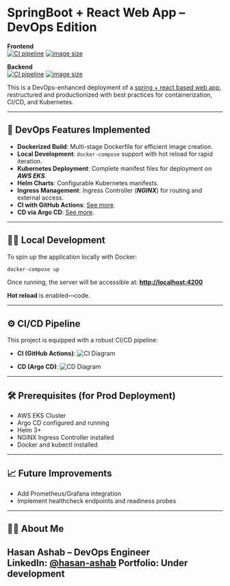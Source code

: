 # SpringBoot + React Web App – DevOps Edition

**Frontend**  
[![CI pipeline](https://github.com/HasanAshab/spring-react-devops/actions/workflows/frontend-ci.yaml/badge.svg)](https://github.com/HasanAshab/spring-react-devops/actions/workflows/frontend-ci.yaml)
[![image size](https://ghcr-badge.egpl.dev/hasanashab/spring-react-devops-frontend/size)](https://github.com/HasanAshab/go-web-app-devops/pkgs/container/spring-react-devops)

**Backend**  
[![CI pipeline](https://github.com/HasanAshab/spring-react-devops/actions/workflows/backend-ci.yaml/badge.svg)](https://github.com/HasanAshab/spring-react-devops/actions/workflows/backend-ci.yaml)
[![image size](https://ghcr-badge.egpl.dev/hasanashab/spring-react-devops-backend/size)](https://github.com/HasanAshab/go-web-app-devops/pkgs/container/spring-react-devops)



This is a DevOps-enhanced deployment of a [spring + react based web app](https://github.com/iam-veeramalla/go-web-app), restructured and productionized with best practices for containerization, CI/CD, and Kubernetes.

---

## 🚀 DevOps Features Implemented

* **Dockerized Build**: Multi-stage Dockerfile for efficient image creation.
* **Local Development**: `docker-compose` support with hot reload for rapid iteration.
* **Kubernetes Deployment**: Complete manifest files for deployment on **_AWS EKS_**.
* **Helm Charts**: Configurable Kubernetes manifests.
* **Ingress Management**: Ingress Controller (**_NGINX_**) for routing and external access.
* **CI with GitHub Actions**: [See more](#️cicd-pipeline).
* **CD via Argo CD**: [See more](#️cicd-pipeline).

---

## 🧑‍💻 Local Development

To spin up the application locally with Docker:

```bash
docker-compose up
```

Once running, the server will be accessible at:
**[http://localhost:4200](http://localhost:4200)**

**Hot reload** is enabled—code.

---

## ⚙️ CI/CD Pipeline

This project is equipped with a robust CI/CD pipeline:

* **CI (GitHub Actions)**:
 ![CI Diagram](static/images/ci.png)

* **CD (Argo CD)**:
![CD Diagram](static/images/cd.png)

---

## 🛠️ Prerequisites (for Prod Deployment)

* AWS EKS Cluster
* Argo CD configured and running
* Helm 3+
* NGINX Ingress Controller installed
* Docker and kubectl installed

---

## 📈 Future Improvements
* Add Prometheus/Grafana integration
* Implement healthcheck endpoints and readiness probes

---

## 🙋‍♂️ About Me
**Hasan Ashab** – DevOps Engineer  
LinkedIn: [@hasan-ashab](https://www.linkedin.com/in/hasan-ashab-b9b20a290)
Portfolio: Under development
---
